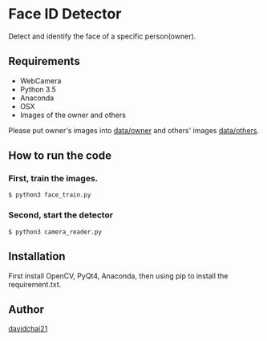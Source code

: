 # Face ID Detector
Detect and identify the face of a specific person(owner).

## Requirements

* WebCamera
* Python 3.5
* Anaconda
* OSX
* Images of the owner and others

Please put owner's images into [data/owner](https://github.com/davidchai21/Face-ID-Detector/data/owner/) and others' images [data/others](https://github.com/davidchai21/Face-ID-Detector/data/others/).

## How to run the code
### First, train the images.

```
$ python3 face_train.py
```


### Second, start the detector

```
$ python3 camera_reader.py
```

## Installation
First install OpenCV, PyQt4, Anaconda, then using pip to install the requirement.txt.

## Author

[davidchai21](https://github.com/davidchai21)
